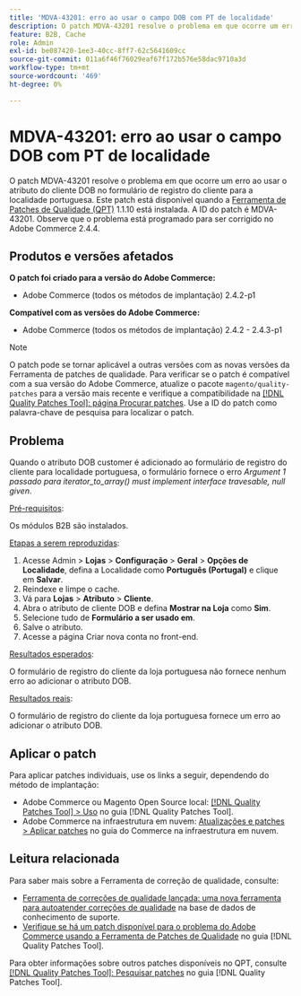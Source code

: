 ```yaml
---
title: 'MDVA-43201: erro ao usar o campo DOB com PT de localidade'
description: O patch MDVA-43201 resolve o problema em que ocorre um erro ao usar o atributo do cliente DOB no formulário de registro do cliente para a localidade portuguesa. Este patch está disponível quando a [Ferramenta de correções de qualidade (QPT)](https://experienceleague.adobe.com/pt-br/docs/commerce-operations/tools/quality-patches-tool/quality-patches-tool-to-self-serve-quality-patches) 1.1.10 está instalada. A ID do patch é MDVA-43201. Observe que o problema está programado para ser corrigido no Adobe Commerce 2.4.4.
feature: B2B, Cache
role: Admin
exl-id: be087420-1ee3-40cc-8ff7-62c5641609cc
source-git-commit: 011a6f46f76029eaf67f172b576e58dac9710a3d
workflow-type: tm+mt
source-wordcount: '469'
ht-degree: 0%

---
```


# MDVA-43201: erro ao usar o campo DOB com PT de localidade

O patch MDVA-43201 resolve o problema em que ocorre um erro ao usar o atributo do cliente DOB no formulário de registro do cliente para a localidade portuguesa. Este patch está disponível quando a [Ferramenta de Patches de Qualidade (QPT)](https://experienceleague.adobe.com/pt-br/docs/commerce-operations/tools/quality-patches-tool/quality-patches-tool-to-self-serve-quality-patches) 1.1.10 está instalada. A ID do patch é MDVA-43201. Observe que o problema está programado para ser corrigido no Adobe Commerce 2.4.4.

## Produtos e versões afetados

**O patch foi criado para a versão do Adobe Commerce:**

* Adobe Commerce (todos os métodos de implantação) 2.4.2-p1

**Compatível com as versões do Adobe Commerce:**

* Adobe Commerce (todos os métodos de implantação) 2.4.2 - 2.4.3-p1

>[!NOTE]
>
>O patch pode se tornar aplicável a outras versões com as novas versões da Ferramenta de patches de qualidade. Para verificar se o patch é compatível com a sua versão do Adobe Commerce, atualize o pacote `magento/quality-patches` para a versão mais recente e verifique a compatibilidade na [[!DNL Quality Patches Tool]: página Procurar patches](https://experienceleague.adobe.com/pt-br/docs/commerce-operations/tools/quality-patches-tool/quality-patches-tool-to-self-serve-quality-patches). Use a ID do patch como palavra-chave de pesquisa para localizar o patch.

## Problema

Quando o atributo DOB customer é adicionado ao formulário de registro do cliente para localidade portuguesa, o formulário fornece o erro *Argument 1 passado para iterator_to_array() must implement interface travesable, null given*.

<u>Pré-requisitos</u>:

Os módulos B2B são instalados.

<u>Etapas a serem reproduzidas</u>:

1. Acesse Admin > **Lojas** > **Configuração** > **Geral** > **Opções de Localidade**, defina a Localidade como **Português (Portugal)** e clique em **Salvar**.
1. Reindexe e limpe o cache.
1. Vá para **Lojas** > **Atributo** > **Cliente**.
1. Abra o atributo de cliente DOB e defina **Mostrar na Loja** como **Sim**.
1. Selecione tudo de **Formulário a ser usado em**.
1. Salve o atributo.
1. Acesse a página Criar nova conta no front-end.

<u>Resultados esperados</u>:

O formulário de registro do cliente da loja portuguesa não fornece nenhum erro ao adicionar o atributo DOB.

<u>Resultados reais</u>:

O formulário de registro do cliente da loja portuguesa fornece um erro ao adicionar o atributo DOB.

## Aplicar o patch

Para aplicar patches individuais, use os links a seguir, dependendo do método de implantação:

* Adobe Commerce ou Magento Open Source local: [[!DNL Quality Patches Tool] > Uso](/help/tools/quality-patches-tool/usage.md) no guia [!DNL Quality Patches Tool].
* Adobe Commerce na infraestrutura em nuvem: [Atualizações e patches > Aplicar patches](https://experienceleague.adobe.com/docs/commerce-cloud-service/user-guide/develop/upgrade/apply-patches.html?lang=pt-BR) no guia do Commerce na infraestrutura em nuvem.

## Leitura relacionada

Para saber mais sobre a Ferramenta de correção de qualidade, consulte:

* [Ferramenta de correções de qualidade lançada: uma nova ferramenta para autoatender correções de qualidade](https://experienceleague.adobe.com/pt-br/docs/commerce-operations/tools/quality-patches-tool/quality-patches-tool-to-self-serve-quality-patches) na base de dados de conhecimento de suporte.
* [Verifique se há um patch disponível para o problema do Adobe Commerce usando a Ferramenta de Patches de Qualidade](/help/tools/quality-patches-tool/patches-available-in-qpt/check-patch-for-magento-issue-with-magento-quality-patches.md) no guia [!DNL Quality Patches Tool].

Para obter informações sobre outros patches disponíveis no QPT, consulte [[!DNL Quality Patches Tool]: Pesquisar patches](https://experienceleague.adobe.com/tools/commerce-quality-patches/index.html?lang=pt-BR) no guia [!DNL Quality Patches Tool].
